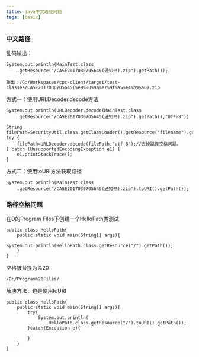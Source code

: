 ```yaml
---
title: java中文路径问题
tags: [basic]
---
```


### 中文路径

乱码输出：

```
System.out.println(MainTest.class
    .getResource("/CASE2017030705645(通知书).zip").getPath());

输出：/G:/Workspaces/cpc-client/target/test-classes/CASE2017030705645(%e9%80%9a%e7%9f%a5%e4%b9%a6).zip
```

方式一：使用URLDecoder.decode方法

```
System.out.println(URLDecoder.decode(MainTest.class
    .getResource("/CASE2017030705645(通知书).zip").getPath(),"UTF-8"))
```

```
String filePath=SecurityUtil.class.getClassLoader().getResource("filename").getPath();
try {
    filePath=URLDecoder.decode(filePath,"utf-8");//去掉路径空格问题。
} catch (UnsupportedEncodingException e1) {
    e1.printStackTrace();
}
```

方式二：使用toURI方法获取路径

```
System.out.println(MainTest.class
    .getResource("/CASE2017030705645(通知书).zip").toURI().getPath());
```

### 路径空格问题

在D的Program Files下创建一个HelloPath类测试

```
public class HelloPath{
    public static void main(String[] args){
        System.out.println(HelloPath.class.getResource("/").getPath());
    }
}
```

空格被替换为%20

```
/D:/Program%20Files/
```

解决方法，也是使用toURI

```
public class HelloPath{
    public static void main(String[] args){
        try{
            System.out.println(
                HelloPath.class.getResource("/").toURI().getPath());
        }catch(Exception e){
        
        }
    }
}
```